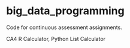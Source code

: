 # big_data_programming

Code for continuous assessment assignments.

CA4 R Calculator, Python List Calculator
